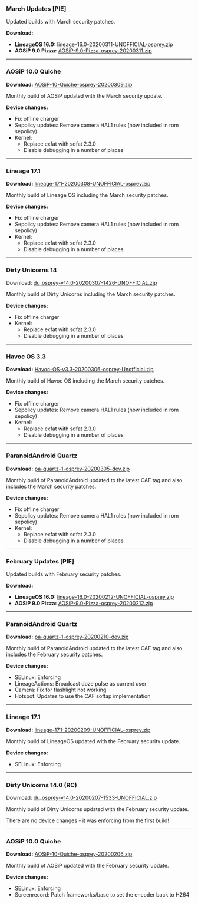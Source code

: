 ### March Updates [PIE]

Updated builds with March security patches.

**Download:**
- **LineageOS 16.0:** [lineage-16.0-20200311-UNOFFICIAL-osprey.zip](https://www.androidfilehost.com/?fid=4349826312261742231)
- **AOSiP 9.0 Pizza:** [AOSiP-9.0-Pizza-osprey-20200311.zip](https://www.androidfilehost.com/?fid=4349826312261742008)

<hr>

### AOSiP 10.0 Quiche

**Download:** [AOSiP-10-Quiche-osprey-20200309.zip](https://sourceforge.net/projects/chil360-android/files/aosip-10.0/osprey/AOSiP-10-Quiche-osprey-20200309.zip/download)

Monthly build of AOSiP updated with the March security update.

**Device changes:**
- Fix offline charger
- Sepolicy updates: Remove camera HAL1 rules (now included in rom sepolicy)
- Kernel:
    * Replace exfat with sdfat 2.3.0 
    * Disable debugging in a number of places 

<hr>

### Lineage 17.1

**Download:** [lineage-17.1-20200308-UNOFFICIAL-osprey.zip](https://sourceforge.net/projects/chil360-android/files/lineage-17.1/osprey/lineage-17.1-20200308-UNOFFICIAL-osprey.zip/download)

Monthly build of Lineage OS including the March security patches.

**Device changes:**
- Fix offline charger
- Sepolicy updates: Remove camera HAL1 rules (now included in rom sepolicy)
- Kernel:
    * Replace exfat with sdfat 2.3.0 
    * Disable debugging in a number of places 

<hr>

### Dirty Unicorns 14

Download: [du_osprey-v14.0-20200307-1426-UNOFFICIAL.zip](https://sourceforge.net/projects/chil360-android/files/du-14.x/osprey/du_osprey-v14.0-20200307-1426-UNOFFICIAL.zip/download)

Monthly build of Dirty Unicorns including the March security patches.

**Device changes:**
- Fix offline charger
- Kernel:
    * Replace exfat with sdfat 2.3.0 
    * Disable debugging in a number of places 

<hr>

### Havoc OS 3.3

**Download:** [Havoc-OS-v3.3-20200306-osprey-Unofficial.zip](https://sourceforge.net/projects/chil360-android/files/havoc-3.x/osprey/Havoc-OS-v3.3-20200306-osprey-Unofficial.zip/download)

Monthly build of Havoc OS including the March security patches.

**Device changes:**
- Fix offline charger
- Sepolicy updates: Remove camera HAL1 rules (now included in rom sepolicy)
- Kernel:
    * Replace exfat with sdfat 2.3.0 
    * Disable debugging in a number of places 

<hr>

### ParanoidAndroid Quartz

**Download:** [pa-quartz-1-osprey-20200305-dev.zip](https://sourceforge.net/projects/chil360-android/files/pa-quartz/osprey/pa-quartz-1-osprey-20200305-dev.zip/download)

Monthly build of ParanoidAndroid updated to the latest CAF tag and also includes the March security patches.

**Device changes:**
- Fix offline charger
- Sepolicy updates: Remove camera HAL1 rules (now included in rom sepolicy)
- Kernel:
    * Replace exfat with sdfat 2.3.0 
    * Disable debugging in a number of places 

<hr>

### February Updates [PIE]

Updated builds with February security patches.

**Download:**
- **LineageOS 16.0:** [lineage-16.0-20200212-UNOFFICIAL-osprey.zip](https://www.androidfilehost.com/?fid=4349826312261721752)
- **AOSiP 9.0 Pizza:** [AOSiP-9.0-Pizza-osprey-20200212.zip](https://www.androidfilehost.com/?fid=4349826312261721790)

<hr>

### ParanoidAndroid Quartz

**Download:** [pa-quartz-1-osprey-20200210-dev.zip](https://sourceforge.net/projects/chil360-android/files/pa-quartz/osprey/pa-quartz-1-osprey-20200210-dev.zip/download)

Monthly build of ParanoidAndroid updated to the latest CAF tag and also includes the February security patches.

**Device changes:**
- SELinux: Enforcing
- LineageActions: Broadcast doze pulse as current user
- Camera: Fix for flashlight not working
- Hotspot: Updates to use the CAF softap implementation

<hr>

### Lineage 17.1

**Download:** [lineage-17.1-20200209-UNOFFICIAL-osprey.zip](https://sourceforge.net/projects/chil360-android/files/lineage-17.1/osprey/lineage-17.1-20200209-UNOFFICIAL-osprey.zip/download)

Monthly build of LineageOS updated with the February security update.

**Device changes:**
- SELinux: Enforcing

<hr>

### Dirty Unicorns 14.0 (RC)

Download: [du_osprey-v14.0-20200207-1533-UNOFFICIAL.zip](https://sourceforge.net/projects/chil360-android/files/du-14.x/osprey/du_osprey-v14.0-20200207-1533-UNOFFICIAL.zip/download)

Monthly build of Dirty Unicorns updated with the February security update.

There are no device changes - it was enforcing from the first build!

<hr>

### AOSiP 10.0 Quiche

**Download:** [AOSiP-10-Quiche-osprey-20200206.zip](https://sourceforge.net/projects/chil360-android/files/aosip-10.0/osprey/AOSiP-10-Quiche-osprey-20200206.zip/download)

Monthly build of AOSiP updated with the February security update.

**Device changes:**
- SELinux: Enforcing
- Screenrecord: Patch frameworks/base to set the encoder back to H264

